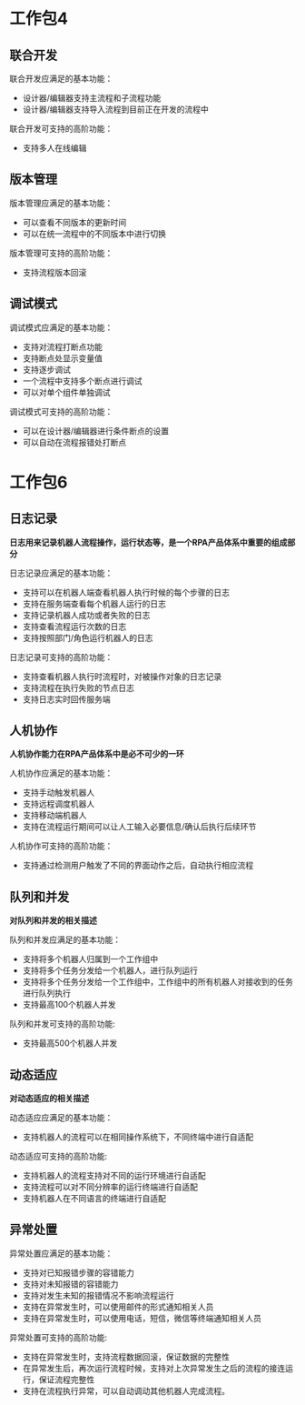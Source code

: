 # 工作包4
## 联合开发

联合开发应满足的基本功能：
* 设计器/编辑器支持主流程和子流程功能
* 设计器/编辑器支持导入流程到目前正在开发的流程中

联合开发可支持的高阶功能：
* 支持多人在线编辑
## 版本管理
版本管理应满足的基本功能：
* 可以查看不同版本的更新时间
* 可以在统一流程中的不同版本中进行切换

版本管理可支持的高阶功能：
* 支持流程版本回滚

## 调试模式
调试模式应满足的基本功能：
* 支持对流程打断点功能
* 支持断点处显示变量值
* 支持逐步调试
* 一个流程中支持多个断点进行调试
* 可以对单个组件单独调试

调试模式可支持的高阶功能：
* 可以在设计器/编辑器进行条件断点的设置
* 可以自动在流程报错处打断点




# 工作包6

## 日志记录

**日志用来记录机器人流程操作，运行状态等，是一个RPA产品体系中重要的组成部分**

日志记录应满足的基本功能：
* 支持可以在机器人端查看机器人执行时候的每个步骤的日志
* 支持在服务端查看每个机器人运行的日志
* 支持记录机器人成功或者失败的日志
* 支持查看流程运行次数的日志
* 支持按照部门/角色运行机器人的日志

日志记录可支持的高阶功能：
* 支持查看机器人执行时流程时，对被操作对象的日志记录
* 支持流程在执行失败的节点日志
* 支持日志实时回传服务端
## 人机协作
**人机协作能力在RPA产品体系中是必不可少的一环**

人机协作应满足的基本功能：
* 支持手动触发机器人
* 支持远程调度机器人
* 支持移动端机器人
* 支持在流程运行期间可以让人工输入必要信息/确认后执行后续环节

人机协作可支持的高阶功能：
* 支持通过检测用户触发了不同的界面动作之后，自动执行相应流程

## 队列和并发
**对队列和并发的相关描述**

队列和并发应满足的基本功能：
* 支持将多个机器人归属到一个工作组中
* 支持将多个任务分发给一个机器人，进行队列运行
* 支持将多个任务分发给一个工作组中，工作组中的所有机器人对接收到的任务进行队列执行
* 支持最高100个机器人并发

队列和并发可支持的高阶功能:
* 支持最高500个机器人并发
## 动态适应
**对动态适应的相关描述**

动态适应应满足的基本功能：
* 支持机器人的流程可以在相同操作系统下，不同终端中进行自适配

动态适应可支持的高阶功能:
* 支持机器人的流程支持对不同的运行环境进行自适配
* 支持流程可以对不同分辨率的运行终端进行自适配
* 支持机器人在不同语言的终端进行自适配
## 异常处置
异常处置应满足的基本功能：
* 支持对已知报错步骤的容错能力
* 支持对未知报错的容错能力
* 支持对发生未知的报错情况不影响流程运行
* 支持在异常发生时，可以使用邮件的形式通知相关人员
* 支持在异常发生时，可以使用电话，短信，微信等终端通知相关人员

异常处置可支持的高阶功能:
* 支持在异常发生时，支持流程数据回滚，保证数据的完整性
* 在异常发生后，再次运行流程时候，支持对上次异常发生之后的流程的接连运行，保证流程完整性
* 支持在流程执行异常，可以自动调动其他机器人完成流程。




